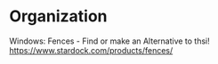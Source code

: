 # Organization
Windows: Fences - Find or make an Alternative to thsi! https://www.stardock.com/products/fences/
